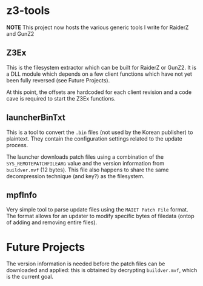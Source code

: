 ﻿z3-tools
========

**NOTE** This project now hosts the various generic tools I write for RaiderZ and GunZ2


## Z3Ex

This is the filesystem extractor which can be built for RaiderZ or GunZ2. It is a DLL module which depends on a few client functions which have not yet been fully reversed (see Future Projects).

At this point, the offsets are hardcoded for each client revision and a code cave is required to start the Z3Ex functions.


## launcherBinTxt

This is a tool to convert the `.bin` files (not used by the Korean publisher) to plaintext. They contain the configuration settings related to the update process.

The launcher downloads patch files using a combination of the `SYS_REMOTEPATCHFILEARG` value and the version information from `buildver.mvf` (12 bytes). This file also happens to share the same decompression technique (and key?) as the filesystem.


## mpfInfo

Very simple tool to parse update files using the `MAIET Patch File` format. The format allows for an updater to modify specific bytes of filedata (ontop of adding and removing entire files).


Future Projects
===============

The version information is needed before the patch files can be downloaded and applied: this is obtained by decrypting `buildver.mvf`, which is the current goal.
